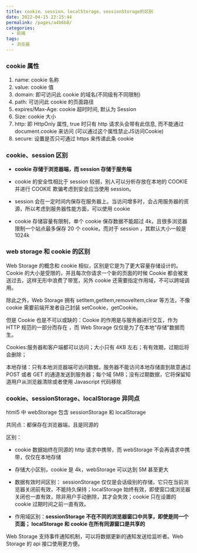 ```yaml
---
title: cookie、session、localStorage、sessionStorage的区别
date: 2022-04-15 22:15:44
permalink: /pages/a4b6b8/
categories:
  - 前端
tags:
  - 浏览器
---
```


### cookie 属性

1. name: cookie 名称
2. value: cookie 值
3. domain: 即可访问此 cookie 的域名(不同级有不同限制)
4. path: 可访问此 cookie 的页面路径
5. expires/Max-Age: cookie 超时时间, 默认为 Session
6. Size: cookie 大小
7. http: 即 HttpOnly 属性, true 时只有 http 请求头会带有此信息, 而不能通过 document.cookie 来访问 (可以通过这个属性禁止JS访问Cookie)
8. secure: 设置是否只可通过 https 来传递此条 cookie

### cookie、session 区别

- **cookie 存储于浏览器端，而 session 存储于服务端**

- cookie 的安全性相比于 session 较弱，别人可以分析存放在本地的 COOKIE 并进行 COOKIE 欺骗考虑到安全应当使用 session。

- session 会在一定时间内保存在服务器上。当访问增多时，会占用服务器的资源，所以考虑到服务器性能方面，可以使用 cookie

- cookie 存储容量有限制，单个 cookie 保存数据不能超过 4k，且很多浏览器限制一个站点最多保存 20 个 cookie。而对于 session ，其默认大小一般是 1024k

### web storage 和 cookie 的区别

Web Storage 的概念和 cookie 相似，区别是它是为了更大容量存储设计的。Cookie 的大小是受限的，并且每次你请求一个新的页面的时候 Cookie 都会被发送过去，这样无形中浪费了带宽，另外 cookie 还需要指定作用域，不可以跨域调用。

除此之外，Web Storage 拥有 setItem,getItem,removeItem,clear 等方法，不像 cookie 需要前端开发者自己封装 setCookie，getCookie。

但是 Cookie 也是不可以或缺的：Cookie 的作用是与服务器进行交互，作为 HTTP 规范的一部分而存在 ，而 Web Storage 仅仅是为了在本地“存储”数据而生。

Cookies:服务器和客户端都可以访问；大小只有 4KB 左右；有有效期，过期后将会删除；

本地存储：只有本地浏览器端可访问数据，服务器不能访问本地存储直到故意通过 POST 或者 GET 的通道发送到服务器；每个域 5MB；没有过期数据，它将保留知道用户从浏览器清除或者使用 Javascript 代码移除

### cookie、sessionStorage、localStorage 异同点

html5 中 webStorage 包含 sessionStorage 和 localStorage

共同点：都保存在浏览器端，且是同源的

区别：

- cookie 数据始终在同源的 http 请求中携带，而 webStorage 不会再请求中携带，仅仅在本地存储

- 存储大小区别，cookie 是 4k，webStorage 可以达到 5M 甚至更大

- 数据有效时间区别： sessionStorage 仅仅是会话级别的存储，它只在当前浏览器关闭前有效，不能持久保持；localStorage 始终有效，即使窗口或浏览器关闭也一直有效，除非用户手动删除，其才会失效；cookie 只在设置的 cookie 过期时间之前一直有效。

- 作用域区别：**sessionStorage 不在不同的浏览器窗口中共享，即使是同一个页面； localStorage 和 cookie 在所有同源窗口是共享的**

Web Storage 支持事件通知机制，可以将数据更新的通知发送给监听者。Web Storage 的 api 接口使用更方便。


